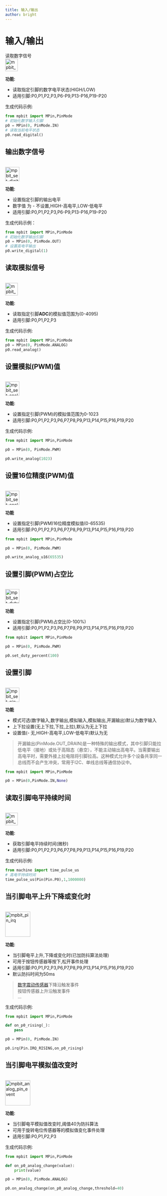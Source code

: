 ```yaml
---
title: 输入/输出
author: bright
---
```


# 输入/输出

读取数字信号
<br>
<img src="./img/mpbit_read_digital.png" alt="mpbit_read_digital" style="height:40px;">

**功能**:

- 读取指定引脚的数字电平状态(HIGH/LOW)
- 适用引脚:P0,P1,P2,P3,P6-P9,P13-P16,P19-P20

生成代码示例:

```python
from mpbit import MPin,PinMode
# 初始化数字输入引脚
p0 = MPin(0, PinMode.IN)
# 读取当前电平状态
p0.read_digital()
```

## 输出数字信号
<br>
<img src="./img/mpbit_set_digital.png" alt="mpbit_set_digital" style="height:45px;">

**功能**:

- 设置指定引脚的输出电平
- 数字值 为 - 不设置,HIGH-高电平,LOW-低电平
- 适用引脚:P0,P1,P2,P3,P6-P9,P13-P16,P19-P20

生成代码示例：

```python
from mpbit import MPin,PinMode
# 初始化数字输出引脚
p0 = MPin(0, PinMode.OUT)
# 设置高电平输出
p0.write_digital(1)
```

## 读取模拟信号
<br>
<img src="./img/mpbit_read_analog.png" alt="mpbit_read_analog" style="height:40px;">

**功能**:

- 读取指定引脚**ADC**的模拟值范围为(0-4095)
- 适用引脚:P0,P1,P2,P3

生成代码示例:

```python
from mpbit import MPin,PinMode
p0 = MPin(0, PinMode.ANALOG)
p0.read_analog()
```

## 设置模拟(PWM)值
<br>
<img src="./img/mpbit_set_analog.png" alt="mpbit_set_analog" style="height:45px;">

**功能**:

- 设置指定引脚(PWM)的模拟值范围为0-1023
- 适用引脚:P0,P1,P2,P3,P6,P7,P8,P9,P13,P14,P15,P16,P19,P20

生成代码示例:

```python
from mpbit import MPin,PinMode

p0 = MPin(0, PinMode.PWM)

p0.write_analog(1023)
```

## 设置16位精度(PWM)值
<br>
<img src="./img/mpbit_set_analog_16.png" alt="mpbit_set_analog_16" style="height:45px;">

**功能**

- 设置指定引脚(PWM)16位精度模拟值(0-65535)
- 适用引脚:P0,P1,P2,P3,P6,P7,P8,P9,P13,P14,P15,P16,P19,P20

``` python
from mpbit import MPin,PinMode

p0 = MPin(0, PinMode.PWM)

p0.write_analog_u16(65535)
```

## 设置引脚(PWM)占空比
<br>
<img src="./img/mpbit_set_duty_percent.png" alt="mpbit_set_duty_percent" style="height:45px;">

**功能**

- 设置指定引脚(PWM)占空比(0-100%)
- 适用引脚:P0,P1,P2,P3,P6,P7,P8,P9,P13,P14,P15,P16,P19,P20

```python
from mpbit import MPin,PinMode

p0 = MPin(0, PinMode.PWM)

p0.set_duty_percent(100)
```

## 设置引脚
<br>
<img src="./img/mpbit_set_pin.png" alt="mpbit_set_pin" style="height:45px;">

**功能**
- 模式可选(数字输入,数字输出,模拟输入,模拟输出,开漏输出)默认为数字输入
- 上下拉设置(无上下拉,下拉,上拉),默认为无上下拉
- 设置值(- 无,HIGH-高电平,LOW-低电平)默认为无

> 开漏输出(PinMode.OUT_DRAIN)是一种特殊的输出模式，其中引脚只能拉低电平（接地）或处于高阻态（悬空），不能主动输出高电平。当需要输出高电平时，需要外接上拉电阻将引脚拉高。这种模式允许多个设备共享同一总线而不会产生冲突，常用于I2C、单线总线等通信协议中。

```py
from mpbit import MPin,PinMode

p0 = MPin(0,PinMode.IN,None)
```


## 读取引脚电平持续时间
<br>
<img src="./img/mpbit_time_pulse_us.png" alt="mpbit_time_pulse_us" style="height:40px;">

**功能**:

- 获取引脚电平持续时间(微秒)
- 适用引脚:P0,P1,P2,P3,P6,P7,P8,P9,P13,P14,P15,P16,P19,P20

生成代码示例:

```python
from machine import time_pulse_us
# 高电平持续时间
time_pulse_us(Pin(Pin.P0),1,1000000)
```

## 当引脚电平上升下降或变化时
<br>
<img src="./img/mpbit_pin_irq.png" alt="mpbit_pin_irq" style="height:80px;">

**功能**:

- 当引脚电平上升,下降或变化时(已加防抖算法处理)
- 可用于按钮传感器等按下,松开事件处理
- 适用引脚:P0,P1,P2,P3,P6,P7,P8,P9,P13,P14,P15,P16,P19,P20
- 默认防抖时间为50ms


> [数字震动传感器](../sensor/digital_vibration_sensor.md)下降沿触发事件  
> 按钮传感器上升沿触发事件  
> ...


生成代码示例:

```python
from mpbit import MPin,PinMode

def on_p0_rising(_):
    pass

p0 = MPin(0, PinMode.IN)

p0.irq(Pin.IRQ_RISING,on_p0_rising)
```

## 当引脚电平模拟值改变时
<br>
<img src="./img/mpbit_analog_pin_event.png" alt="mpbit_analog_pin_event" style="height:80px;">

**功能**:

- 当引脚电平模拟值改变时,阈值40为防抖算法
- 可用于旋转电位传感器等的模拟值变化事件处理
- 适用引脚:P0,P1,P2,P3

生成代码示例:

```python
from mpbit import MPin,PinMode

def on_p0_analog_change(value):
    print(value)

p0 = MPin(0, PinMode.ANALOG)

p0.on_analog_change(on_p0_analog_change,threshold=40)
``` 